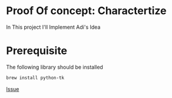 
# Proof Of concept: Charactertize
In This project I'll Implement Adi's Idea 

# Prerequisite
The following library should be installed 
```bash
brew install python-tk
```
[Issue](https://stackoverflow.com/questions/71107802/how-to-install-tkinter-on-m1-mac)
